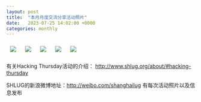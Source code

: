 ```yaml
---
layout: post
title:  "本月月度交流分享活动照片"
date:   2023-07-25 14:02:00 +0000
categories: monthly
---
```


[<img src='/res2023q3/n725.monthly/n722_1451_1036+08.1920p.jpg' style='margin:10px'>](/res2023q3/n725.monthly/n722_1451_1036+08.JPG)
[<img src='/res2023q3/n725.monthly/n722_1451_3037+08.1920p.jpg' style='margin:10px'>](/res2023q3/n725.monthly/n722_1451_3037+08.JPG)
[<img src='/res2023q3/n725.monthly/n722_1452_1038+08.1920p.jpg' style='margin:10px'>](/res2023q3/n725.monthly/n722_1452_1038+08.JPG)
[<img src='/res2023q3/n725.monthly/n722_1653_3439+08.1920p.jpg' style='margin:10px'>](/res2023q3/n725.monthly/n722_1653_3439+08.JPG)
[<img src='/res2023q3/n725.monthly/n722_1655_3640+08.1920p.jpg' style='margin:10px'>](/res2023q3/n725.monthly/n722_1655_3640+08.JPG)

有关Hacking Thursday活动的介绍：
http://www.shlug.org/about/#hacking-thursday

SHLUG的新浪微博地址：http://weibo.com/shanghailug 有每次活动照片以及信息发布


